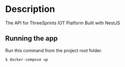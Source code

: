 # Description

The API for ThreeSprints IOT Platform
Built with NestJS

## Running the app

Run this command from the project root folder.

```
$ docker-compose up
```
